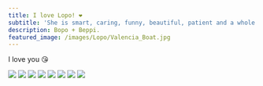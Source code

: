 ```yaml
---
title: I love Lopo! ❤️
subtitle: 'She is smart, caring, funny, beautiful, patient and a whole lot of wonderful.'
description: Bopo + Beppi.
featured_image: /images/Lopo/Valencia_Boat.jpg
---
```


I love you 😘


<div class="gallery" data-columns="3">
    <img src="/images/Lopo/Vienna_Piggyback.jpeg">
    <img src="/images/Lopo/Vienna_Icecream.jpeg">
    <img src="/images/Lopo/Vienna_Nightlife.jpg">
    <img src="/images/Lopo/Euro_2022.jpg">
    <img src="/images/Lopo/Christopher_Street_Day.jpg">
    <img src="/images/Lopo/Valencia_Beach.jpg">
    <img src="/images/Lopo/Portet_Dinner.jpg">
    <img src="/images/Lopo/Allianz_Arena.jpeg">
</div>